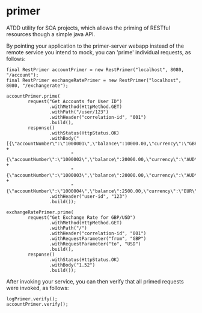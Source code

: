 
primer
======

ATDD utility for SOA projects, which allows the priming of RESTful resources though a simple java API.

By pointing your application to the primer-server webapp instead of the remote service you intend to mock, you can 'prime' individual requests, as follows:

    final RestPrimer accountPrimer = new RestPrimer("localhost", 8080, "/account");
    final RestPrimer exchangeRatePrimer = new RestPrimer("localhost", 8080, "/exchangerate");

    accountPrimer.prime(
            request("Get Accounts for User ID")
                    .withMethod(HttpMethod.GET)
                    .withPath("/user/123")
                    .withHeader("correlation-id", "001")
                    .build(),
            response()
                    .withStatus(HttpStatus.OK)
                    .withBody("[{\"accountNumber\":\"1000001\",\"balance\":10000.00,\"currency\":\"GBP\"}," +
                            "{\"accountNumber\":\"1000002\",\"balance\":20000.00,\"currency\":\"AUD\"}," +
                            "{\"accountNumber\":\"1000003\",\"balance\":20000.00,\"currency\":\"AUD\"}," +
                            "{\"accountNumber\":\"1000004\",\"balance\":2500.00,\"currency\":\"EUR\"}]")
                    .withHeader("user-id", "123")
                    .build());

    exchangeRatePrimer.prime(
            request("Get Exchange Rate for GBP/USD")
                    .withMethod(HttpMethod.GET)
                    .withPath("/")
                    .withHeader("correlation-id", "001")
                    .withRequestParameter("from", "GBP")
                    .withRequestParameter("to", "USD")
                    .build(),
            response()
                    .withStatus(HttpStatus.OK)
                    .withBody("1.52")
                    .build());


After invoking your service, you can then verify that all primed requests were invoked, as follows:

    logPrimer.verify();
    accountPrimer.verify();
